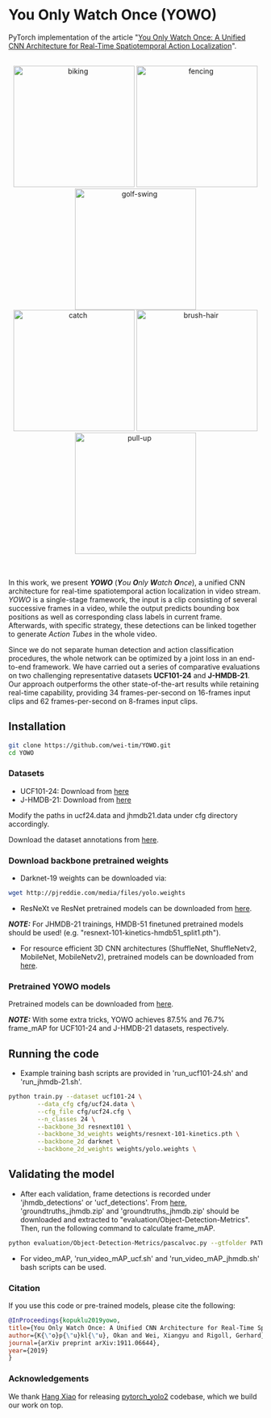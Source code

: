 # You Only Watch Once (YOWO)

PyTorch implementation of the article "[You Only Watch Once: A Unified CNN Architecture for Real-Time Spatiotemporal Action Localization](https://arxiv.org/pdf/1911.06644.pdf)".

<br/>
<div align="center" style="width:image width px;">
  <img  src="https://github.com/wei-tim/YOWO/blob/master/examples/biking.gif" width=240 alt="biking">
  <img  src="https://github.com/wei-tim/YOWO/blob/master/examples/fencing.gif" width=240 alt="fencing">
  <img  src="https://github.com/wei-tim/YOWO/blob/master/examples/golf_swing.gif" width=240 alt="golf-swing">
</div>

<div align="center" style="width:image width px;"> 
  <img  src="https://github.com/wei-tim/YOWO/blob/master/examples/catch.gif" width=240 alt="catch">
  <img  src="https://github.com/wei-tim/YOWO/blob/master/examples/brush_hair.gif" width=240 alt="brush-hair">
  <img  src="https://github.com/wei-tim/YOWO/blob/master/examples/pull_up.gif" width=240 alt="pull-up">
</div>
<br/>
<br/>
  
In this work, we present ***YOWO*** (***Y**ou **O**nly **W**atch **O**nce*), a unified CNN architecture for real-time spatiotemporal action localization in video stream. *YOWO* is a single-stage framework, the input is a clip consisting of several successive frames in a video, while the output predicts bounding box positions as well as corresponding class labels in current frame. Afterwards, with specific strategy, these detections can be linked together to generate *Action Tubes* in the whole video.

Since we do not separate human detection and action classification procedures, the whole network can be optimized by a joint loss in an end-to-end framework. We have carried out a series of comparative evaluations on two challenging representative datasets **UCF101-24** and **J-HMDB-21**. Our approach outperforms the other state-of-the-art results while retaining real-time capability, providing 34 frames-per-second on 16-frames input clips and 62 frames-per-second on 8-frames input clips.


## Installation
```bash
git clone https://github.com/wei-tim/YOWO.git
cd YOWO
```

### Datasets

* UCF101-24: Download from [here](https://drive.google.com/file/d/1o2l6nYhd-0DDXGP-IPReBP4y1ffVmGSE/view?usp=sharing)
* J-HMDB-21: Download from [here](http://jhmdb.is.tue.mpg.de/challenge/JHMDB/datasets)

Modify the paths in ucf24.data and jhmdb21.data under cfg directory accordingly.

Download the dataset annotations from [here](https://www.dropbox.com/sh/16jv2kwzom1pmlt/AABL3cFWDfG5MuH9PwnjSJf0a?dl=0).

### Download backbone pretrained weights

* Darknet-19 weights can be downloaded via:
```bash
wget http://pjreddie.com/media/files/yolo.weights
```

* ResNeXt ve ResNet pretrained models can be downloaded from [here](https://drive.google.com/drive/folders/1zvl89AgFAApbH0At-gMuZSeQB_LpNP-M?usp=sharing).

***NOTE:*** For JHMDB-21 trainings, HMDB-51 finetuned pretrained models should be used! (e.g. "resnext-101-kinetics-hmdb51_split1.pth").

* For resource efficient 3D CNN architectures (ShuffleNet, ShuffleNetv2, MobileNet, MobileNetv2), pretrained models can be downloaded from [here](https://github.com/okankop/Efficient-3DCNNs).

### Pretrained YOWO models

Pretrained models can be downloaded from [here](https://www.dropbox.com/sh/16jv2kwzom1pmlt/AABL3cFWDfG5MuH9PwnjSJf0a?dl=0).

***NOTE:*** With some extra tricks, YOWO achieves 87.5% and 76.7% frame_mAP for UCF101-24 and J-HMDB-21 datasets, respectively.

## Running the code

* Example training bash scripts are provided in 'run_ucf101-24.sh' and 'run_jhmdb-21.sh'.

```bash
python train.py --dataset ucf101-24 \
		--data_cfg cfg/ucf24.data \
		--cfg_file cfg/ucf24.cfg \
		--n_classes 24 \
		--backbone_3d resnext101 \
		--backbone_3d_weights weights/resnext-101-kinetics.pth \
		--backbone_2d darknet \
		--backbone_2d_weights weights/yolo.weights \
```

## Validating the model

* After each validation, frame detections is recorded under 'jhmdb_detections' or 'ucf_detections'. From [here](https://www.dropbox.com/sh/16jv2kwzom1pmlt/AABL3cFWDfG5MuH9PwnjSJf0a?dl=0), 'groundtruths_jhmdb.zip' and 'groundtruths_jhmdb.zip' should be downloaded and extracted to "evaluation/Object-Detection-Metrics". Then, run the following command to calculate frame_mAP.

```bash
python evaluation/Object-Detection-Metrics/pascalvoc.py --gtfolder PATH-TO-GROUNDTRUTHS-FOLDER --detfolder PATH-TO-DETECTIONS-FOLDER

```

* For video_mAP, 'run_video_mAP_ucf.sh' and 'run_video_mAP_jhmdb.sh' bash scripts can be used.


### Citation
If you use this code or pre-trained models, please cite the following:

```bibtex
@InProceedings{kopuklu2019yowo,
title={You Only Watch Once: A Unified CNN Architecture for Real-Time Spatiotemporal Action Localization},
author={K{\"o}p{\"u}kl{\"u}, Okan and Wei, Xiangyu and Rigoll, Gerhard},
journal={arXiv preprint arXiv:1911.06644},
year={2019}
}
```

### Acknowledgements
We thank [Hang Xiao](https://github.com/marvis) for releasing [pytorch_yolo2](https://github.com/marvis/pytorch-yolo2) codebase, which we build our work on top. 
